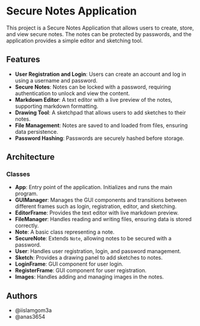 # Secure Notes Application

This project is a Secure Notes Application that allows users to create, store, and view secure notes. The notes can be protected by passwords, and the application provides a simple editor and sketching tool.

## Features
- **User Registration and Login**: Users can create an account and log in using a username and password.
- **Secure Notes**: Notes can be locked with a password, requiring authentication to unlock and view the content.
- **Markdown Editor**: A text editor with a live preview of the notes, supporting markdown formatting.
- **Drawing Tool**: A sketchpad that allows users to add sketches to their notes.
- **File Management**: Notes are saved to and loaded from files, ensuring data persistence.
- **Password Hashing**: Passwords are securely hashed before storage.

## Architecture

### Classes

- **App**: Entry point of the application. Initializes and runs the main program.
- **GUIManager**: Manages the GUI components and transitions between different frames such as login, registration, editor, and sketching.
- **EditorFrame**: Provides the text editor with live markdown preview.
- **FileManager**: Handles reading and writing files, ensuring data is stored correctly.
- **Note**: A basic class representing a note.
- **SecureNote**: Extends `Note`, allowing notes to be secured with a password.
- **User**: Handles user registration, login, and password management.
- **Sketch**: Provides a drawing panel to add sketches to notes.
- **LoginFrame**: GUI component for user login.
- **RegisterFrame**: GUI component for user registration.
- **Images**: Handles adding and managing images in the notes.

## Authors
- @iislamgom3a
- @anas3654



